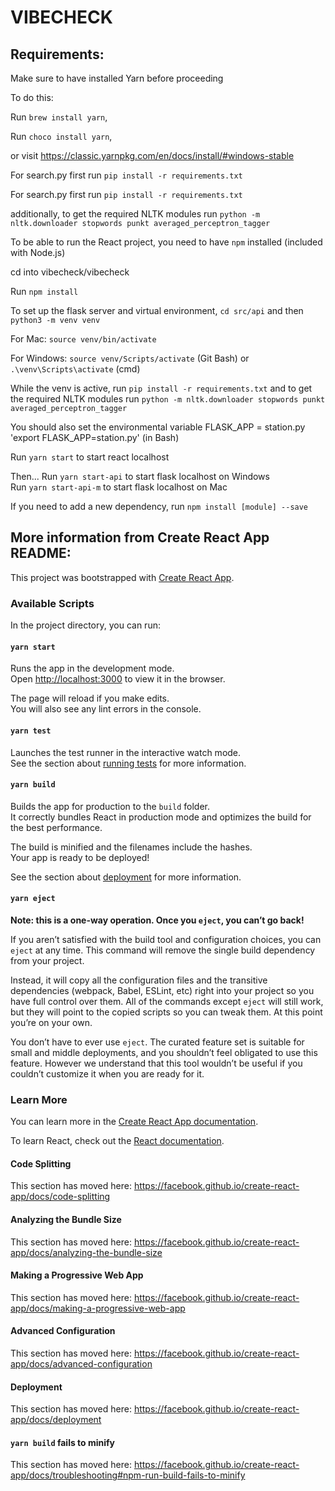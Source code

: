 # VIBECHECK


## Requirements:

Make sure to have installed Yarn before proceeding

To do this:

Run `brew install yarn`,

Run `choco install yarn`,

or visit https://classic.yarnpkg.com/en/docs/install/#windows-stable


For search.py first run
`pip install -r requirements.txt`


For search.py first run `pip install -r requirements.txt`

additionally, to get the required NLTK modules run `python -m nltk.downloader stopwords punkt averaged_perceptron_tagger`


To be able to run the React project, you need to have `npm` installed (included with Node.js)

cd into vibecheck/vibecheck

Run `npm install`  

To set up the flask server and virtual environment, `cd src/api`  and then ` python3 -m venv venv `

For Mac: 
  ` source venv/bin/activate `  
  
  
For Windows:
  `source venv/Scripts/activate` (Git Bash) or `.\venv\Scripts\activate` (cmd)

While the venv is active, run `pip install -r requirements.txt`
and to get the required NLTK modules run `python -m nltk.downloader stopwords punkt averaged_perceptron_tagger`  

You should also set the environmental variable FLASK_APP = station.py
'export FLASK_APP=station.py' (in Bash)

Run `yarn start` to start react localhost

Then...
Run `yarn start-api` to start flask localhost on Windows  
Run `yarn start-api-m` to start flask localhost on Mac    


If you need to add a new dependency, run `npm install [module] --save`

## More information from Create React App README:
This project was bootstrapped with [Create React App](https://github.com/facebook/create-react-app).

### Available Scripts

In the project directory, you can run:

#### `yarn start`

Runs the app in the development mode.<br />
Open [http://localhost:3000](http://localhost:3000) to view it in the browser.

The page will reload if you make edits.<br />
You will also see any lint errors in the console.

#### `yarn test`

Launches the test runner in the interactive watch mode.<br />
See the section about [running tests](https://facebook.github.io/create-react-app/docs/running-tests) for more information.

#### `yarn build`

Builds the app for production to the `build` folder.<br />
It correctly bundles React in production mode and optimizes the build for the best performance.

The build is minified and the filenames include the hashes.<br />
Your app is ready to be deployed!

See the section about [deployment](https://facebook.github.io/create-react-app/docs/deployment) for more information.

#### `yarn eject`

**Note: this is a one-way operation. Once you `eject`, you can’t go back!**

If you aren’t satisfied with the build tool and configuration choices, you can `eject` at any time. This command will remove the single build dependency from your project.

Instead, it will copy all the configuration files and the transitive dependencies (webpack, Babel, ESLint, etc) right into your project so you have full control over them. All of the commands except `eject` will still work, but they will point to the copied scripts so you can tweak them. At this point you’re on your own.

You don’t have to ever use `eject`. The curated feature set is suitable for small and middle deployments, and you shouldn’t feel obligated to use this feature. However we understand that this tool wouldn’t be useful if you couldn’t customize it when you are ready for it.

### Learn More

You can learn more in the [Create React App documentation](https://facebook.github.io/create-react-app/docs/getting-started).

To learn React, check out the [React documentation](https://reactjs.org/).

#### Code Splitting

This section has moved here: https://facebook.github.io/create-react-app/docs/code-splitting

#### Analyzing the Bundle Size

This section has moved here: https://facebook.github.io/create-react-app/docs/analyzing-the-bundle-size

#### Making a Progressive Web App

This section has moved here: https://facebook.github.io/create-react-app/docs/making-a-progressive-web-app

#### Advanced Configuration

This section has moved here: https://facebook.github.io/create-react-app/docs/advanced-configuration

#### Deployment

This section has moved here: https://facebook.github.io/create-react-app/docs/deployment

#### `yarn build` fails to minify

This section has moved here: https://facebook.github.io/create-react-app/docs/troubleshooting#npm-run-build-fails-to-minify
